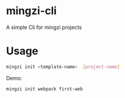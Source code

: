# mingzi-cli

A simple Cli for mingzi projects

# Usage

``` bash
mingzi init <template-name>  [project-name]
```

Demo:

``` bash
mingzi init webpack first-web
```